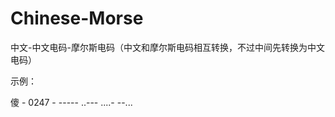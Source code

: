 # Chinese-Morse
中文-中文电码-摩尔斯电码（中文和摩尔斯电码相互转换，不过中间先转换为中文电码）

示例：

 傻   -   0247     -     ----- ..--- ....- --... 
